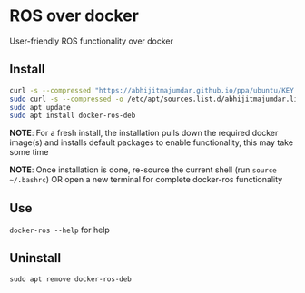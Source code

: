 # ROS over docker
User-friendly ROS functionality over docker

## Install
```bash
curl -s --compressed "https://abhijitmajumdar.github.io/ppa/ubuntu/KEY.gpg" | sudo apt-key add -
sudo curl -s --compressed -o /etc/apt/sources.list.d/abhijitmajumdar.list "https://abhijitmajumdar.github.io/ppa/ubuntu/abhijitmajumdar.list"
sudo apt update
sudo apt install docker-ros-deb
```

**NOTE**: For a fresh install, the installation pulls down the required docker image(s) and installs default packages to enable functionality, this may take some time

**NOTE**: Once installation is done, re-source the current shell (run `source ~/.bashrc`) OR open a new terminal for complete docker-ros functionality

## Use
`docker-ros --help` for help

## Uninstall
`sudo apt remove docker-ros-deb`
